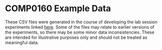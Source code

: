 # COMP0160 Example Data

These CSV files were generated in the course of developing the lab session
experiments linked [here](https://comp0160.github.io). Some of the files
may relate to earlier versions of the experiments, so there may be some
minor data inconsistencies. These are intended for illustrative purposes
only and should not be treated as meaningful data.
